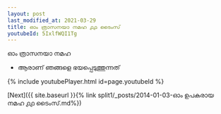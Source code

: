 ```yaml
---
layout: post
last_modified_at: 2021-03-29
title: ഓം ത്രാസനയാ നമഹ ൧൧ ടൈംസ്
youtubeId: 5IxlfWQI1Tg
---
```

 
 
 ഓം ത്രാസനയാ നമഹ 
 
 -  ആരാണ് ഞങ്ങളെ ഭയപ്പെടുത്തുന്നത് 
 
  
 
  
 
 
 
 
 
 


{% include youtubePlayer.html id=page.youtubeId %}
 
[Next]({{ site.baseurl }}{% link  split1/_posts/2014-01-03-ഓം ഉപകരായ നമഹ ൧൧ ടൈംസ്.md%})
 
